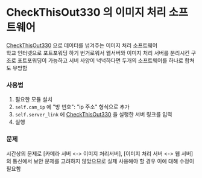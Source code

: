 # CheckThisOut330 의 이미지 처리 소프트웨어

[CheckThisOut330](https://github.com/CheckThisOut330/CheckThisOut330) 으로 데이터를 넘겨주는 이미지 처리 소프트웨어<br>
학교 인터넷으로 포트포워딩 하기 번거로워서 웹서버와 이미지 처리 서버를 분리시킨 구조로 포트포워딩이 가능하고 서버 사양이 넉넉하다면 두개의 소프트웨어를 하나로 합쳐도 무방함

### 사용법

1. 필요한 모듈 설치
2. `self.cam_ip` 에 "방 번호": "ip 주소" 형식으로 추가
3. `self.server_link` 에 [CheckThisOut330](https://github.com/CheckThisOut330/CheckThisOut330) 을 실행한 서버 링크를 입력
4. 실행

### 문제
시간상의 문제로 \[카메라 서버 <-> 이미지 처리서버\], \[이미지 처리 서버 <-> 웹 서버\] 의 통신에서 보안 문제를 고려하지 않았으므로 실제 사용해야 할 경우 이에 대해 수정이 필요함
